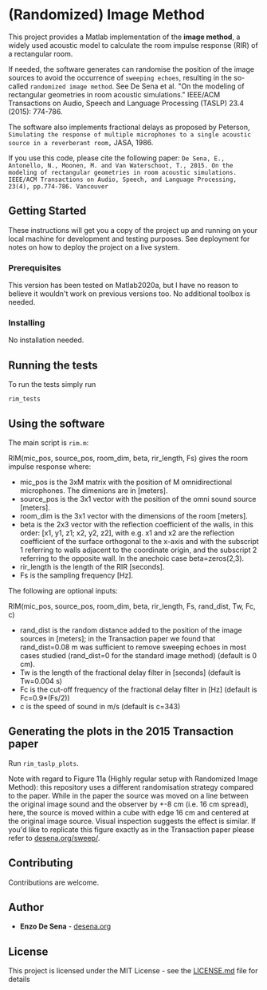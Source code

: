 # (Randomized) Image Method

This project provides a Matlab implementation of the **image method**, a widely used acoustic model to calculate the room impulse response (RIR) of a rectangular room. 

If needed, the software generates can randomise the position of the image sources to avoid the occurrence of `sweeping echoes`, resulting in the so-called `randomized image method`. See De Sena et al. "On the modeling of rectangular geometries in  room acoustic simulations." IEEE/ACM Transactions on Audio, Speech and Language Processing (TASLP) 23.4 (2015): 774-786.

The software also implements fractional delays as proposed by Peterson, ``Simulating the response of multiple microphones to a single acoustic source in a reverberant room,`` JASA, 1986.

If you use this code, please cite the following paper:
``De Sena, E., Antonello, N., Moonen, M. and Van Waterschoot, T., 2015. On the modeling of rectangular geometries in room acoustic simulations. IEEE/ACM Transactions on Audio, Speech, and Language Processing, 23(4), pp.774-786.
Vancouver``


## Getting Started

These instructions will get you a copy of the project up and running on your local machine for development and testing purposes. See deployment for notes on how to deploy the project on a live system.

### Prerequisites

This version has been tested on Matlab2020a, but I have no reason to believe it wouldn't work on previous versions too. 
No additional toolbox is needed. 

### Installing

No installation needed. 

## Running the tests

To run the tests simply run

```
rim_tests
```

## Using the software

The main script is `rim.m`:

RIM(mic_pos, source_pos, room_dim, beta, rir_length, Fs) gives the room
impulse response where:
- mic_pos is the 3xM matrix with the position of M omnidirectional microphones. The dimenions are in [meters]. 
- source_pos is the 3x1 vector with the position of the omni sound source [meters]. 
- room_dim is the 3x1 vector with the dimensions of the room [meters].
- beta is the 2x3 vector with the reflection coefficient of the walls, in this order: [x1, y1, z1; x2, y2, z2], with e.g. x1 and x2 are the reflection coefficient of the surface orthogonal to the x-axis and with the subscript 1 referring to walls adjacent to the coordinate origin, and the subscript 2 referring to the opposite wall. In the anechoic case beta=zeros(2,3). 
- rir_length is the length of the RIR [seconds].
- Fs is the sampling frequency [Hz].

The following are optional inputs:

RIM(mic_pos, source_pos, room_dim, beta, rir_length, Fs, rand_dist, Tw, Fc, c)
- rand_dist is the random distance added to the position of the image sources in [meters]; in the Transaction paper we found that rand_dist=0.08 m was sufficient to remove sweeping echoes in most cases studied (rand_dist=0 for the standard image method) (default is 0 cm).
- Tw is the length of the fractional delay filter in [seconds] (default is Tw=0.004 s)
- Fc is the cut-off frequency of the fractional delay filter in [Hz] (default is Fc=0.9*(Fs/2))
- c is the speed of sound in m/s (default is c=343)

## Generating the plots in the 2015 Transaction paper

Run ``rim_taslp_plots``.

Note with regard to Figure 11a (Highly regular setup with Randomized Image Method): this repository uses a different randomisation strategy compared to the paper. While in the paper the source was moved on a line between the original image sound and the observer by +-8 cm (i.e. 16 cm spread), here, the source is moved within a cube with edge 16 cm and centered at the original image source. Visual inspection suggests the effect is similar. If you'd like to replicate this figure exactly as in the Transaction paper please refer to [desena.org/sweep/](https://desena.org/sweep/).

## Contributing

Contributions are welcome. 

## Author

* **Enzo De Sena** - [desena.org](https://desena.org)

## License

This project is licensed under the MIT License - see the [LICENSE.md](LICENSE.md) file for details
